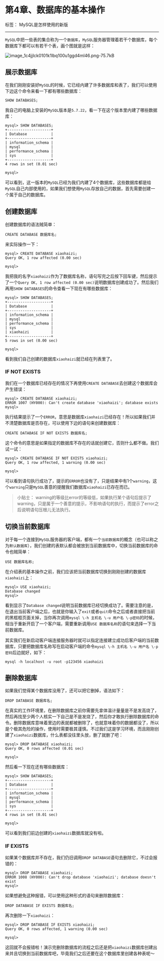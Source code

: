 # 第4章、数据库的基本操作

标签： MySQL是怎样使用的新版

* * *

`MySQL`中把一些表的集合称为一个`数据库`，`MySQL`服务器管理着若干个数据库，每个数据库下都可以有若干个表，画个图就是这样：

![image_1c4jjlck0101k1lbq100u1ggd4ml46.png-75.7kB](https://p1-jj.byteimg.com/tos-cn-i-t2oaga2asx/gold-user-assets/2019/7/16/16bf9cf3d95b4893~tplv-t2oaga2asx-image.image)

## 展示数据库

在我们刚刚安装好`MySQL`的时候，它已经内建了许多数据库和表了，我们可以使用下边这个命令来看一下都有哪些数据库：

    SHOW DATABASES;
    

我自己的电脑上安装的`MySQL`版本是`5.7.22`，看一下在这个版本里内建了哪些数据库：

    mysql> SHOW DATABASES;
    +--------------------+
    | Database           |
    +--------------------+
    | information_schema |
    | mysql              |
    | performance_schema |
    | sys                |
    +--------------------+
    4 rows in set (0.01 sec)
    
    mysql>
    

可以看到，这一版本的`MySQL`已经为我们内建了4个数据库，这些数据库都是给`MySQL`自己内部使用的，如果我们想使用`MySQL`存放自己的数据，首先需要创建一个属于自己的数据库。

## 创建数据库

创建数据库的语法贼简单：

    CREATE DATABASE 数据库名;
    

来实际操作一下：

    mysql> CREATE DATABASE xiaohaizi;
    Query OK, 1 row affected (0.00 sec)
    
    mysql>
    

我把我的名字`xiaohaizi`作为了数据库名称，语句写完之后按下回车键，然后提示了一个`Query OK, 1 row affected (0.00 sec)`说明数据库创建成功了。然后我们再用`SHOW DATABASES`的命令查看一下现在有哪些数据库：

    mysql> SHOW DATABASES;
    +--------------------+
    | Database           |
    +--------------------+
    | information_schema |
    | mysql              |
    | performance_schema |
    | sys                |
    | xiaohaizi          |
    +--------------------+
    5 rows in set (0.00 sec)
    
    mysql>
    

看到我们自己创建的数据库`xiaohaizi`就已经在列表里了。

### IF NOT EXISTS

我们在一个数据库已经存在的情况下再使用`CREATE DATABASE`去创建这个数据库会产生错误：

    mysql> CREATE DATABASE xiaohaizi;
    ERROR 1007 (HY000): Can't create database 'xiaohaizi'; database exists
    mysql>
    

执行结果提示了一个`ERROR`，意思是数据库`xiaohaizi`已经存在！所以如果我们并不清楚数据库是否存在，可以使用下边的语句来创建数据库：

    CREATE DATABASE IF NOT EXISTS 数据库名;
    

这个命令的意思是如果指定的数据库不存在的话就创建它，否则什么都不做。我们试一试：

    mysql> CREATE DATABASE IF NOT EXISTS xiaohaizi;
    Query OK, 1 row affected, 1 warning (0.00 sec)
    
    mysql>
    

可以看到语句执行成功了，提示的`ERROR`也没有了，只是结果中有1个`warning`，这个`warning`只是`MySQL`善意的提醒我们数据库`xiaohaizi`已存在而已。

> 小贴士： warning的等级比error的等级低，如果执行某个语句后提示了warning，只是属于一个善意的提示，不影响语句的执行，而提示了error之后说明语句压根儿无法执行。

## 切换当前数据库

对于每一个连接到`MySQL`服务器的客户端，都有一个`当前数据库`的概念（也可以称之为`默认数据库`），我们创建的表默认都会被放到当前数据库中，切换当前数据库的命令也贼简单：

    USE 数据库名称;
    

在介绍表的基本操作之前，我们应该把当前数据库切换到刚刚创建的数据库`xiaohaizi`上：

    mysql> USE xiaohaizi;
    Database changed
    mysql>
    

看到显示了`Database changed`说明当前数据库已经切换成功了。需要注意的是，在退出当前客户端之后，也就是你输入了`exit`或者`quit`命令之后或者直接把当前的黑框框页面关掉，当你再次调用`mysql \-h 主机名 \-u 用户名 \-p密码`的时候，相当于重新开启了一个客户端，需要重新调用`USE 数据库名称`的语句来选择一下当前数据库。

其实我们在新启动客户端连接服务器时就可以指定连接建立成功后客户端的当前数据库，只要把数据库名称写在启动客户端的命令`mysql \-h 主机名 \-u 用户名 \-p密码`后边就好，如下：

    mysql -h localhost -u root -p123456 xiaohaizi
    

## 删除数据库

如果我们觉得某个数据库没用了，还可以把它删掉，语法如下：

    DROP DATABASE 数据库名;
    

在真实的工作环境里，在删除数据库之前你需要先拿体温计量量是不是发高烧了，然后再找至少两个人核实一下自己是不是发烧了，然后你才敢执行删除数据库的命令。删除数据库意味着里边的表就都被删除了，也就意味着你的数据都没了，所以是个极其危险的操作，使用时需要极其谨慎。不过我们这是学习环境，而且刚刚创建了`xiaohaizi`数据库，什么表都没往里头放，删了就删了吧：

    mysql> DROP DATABASE xiaohaizi;
    Query OK, 0 rows affected (0.01 sec)
    
    mysql>
    

然后看一下现在还有哪些数据库：

    mysql> SHOW DATABASES;
    +--------------------+
    | Database           |
    +--------------------+
    | information_schema |
    | mysql              |
    | performance_schema |
    | sys                |
    +--------------------+
    4 rows in set (0.01 sec)
    
    mysql>
    

可以看到我们前边创建的`xiaohaizi`数据库就没有啦。

### IF EXISTS

如果某个数据库并不存在，我们仍旧调用`DROP DATABASE`语句去删除它，不过会报错的：

    mysql> DROP DATABASE xiaohaizi;
    ERROR 1008 (HY000): Can't drop database 'xiaohaizi'; database doesn't exist
    mysql>
    

如果想避免这种报错，可以使用这种形式的语句来删除数据库：

    DROP DATABASE IF EXISTS 数据库名;
    

再次删除一下`xiaohaizi`：

    mysql> DROP DATABASE IF EXISTS xiaohaizi;
    Query OK, 0 rows affected, 1 warning (0.00 sec)
    
    mysql>
    

这回就不会报错啦！演示完删除数据库的流程之后还是把`xiaohaizi`数据库创建出来并且切换到当前数据库吧，毕竟我们之后还要在这个数据库里创建各种表呢～
